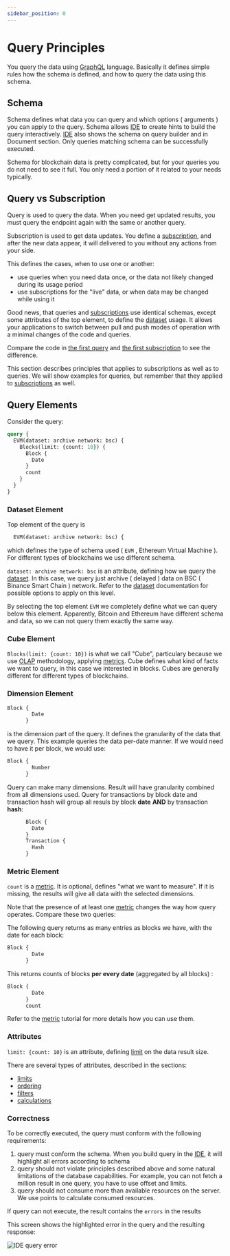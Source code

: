 ```yaml
---
sidebar_position: 0
---
```


# Query Principles

You query the data using [GraphQL](https://graphql.org/) language. Basically it
defines simple rules how the schema is defined, and how to query the data using this schema.

## Schema

Schema defines what data you can query and which options ( arguments ) you can apply to the query.
Schema allows [IDE](/docs/ide/login) to create hints to build the query interactively.
[IDE](/docs/ide/login) also shows the schema on query builder and in Document section.
Only queries matching schema can be successfully executed.

Schema for blockchain data is pretty complicated, but for your queries you do not need to
see it full. You only need a portion of it related to your needs typically.

## Query vs Subscription

Query is used to query the data. When you need get updated results, you must query the
endpoint again with the same or another query. 

Subscription is used to get data updates. You define a [subscription](subscription), 
and after the new data appear, it will delivered to you without any actions from your side.

This defines the cases, when to use one or another:

* use queries when you need data once, or the data not likely changed during its usage period
* use subscriptions for the "live" data, or when data may be changed while using it


Good news, that queries and [subscriptions](subscription) use identical schemas, except some attributes of the top
element, to define the [dataset](dataset/options.md) usage. It allows your applications to 
switch between pull and push modes of operation with a minimal changes of the code
and queries.

Compare the code in [the first query](/docs/start/first-query) and
[the first subscription](/docs/start/getting-updates) to see the difference.

This section describes principles that applies to subscriptions
as well as to queries. We will show examples for queries, but remember that they applied to
[subscriptions](subscription) as well.

## Query Elements

Consider the query:

```graphql
query {
  EVM(dataset: archive network: bsc) {
    Blocks(limit: {count: 10}) {
      Block {
        Date
      }
      count
    }
  }
}
```

### Dataset Element

Top element of the query is

```graphql
  EVM(dataset: archive network: bsc) {
```

which defines the type of schema used ( ```EVM``` , Ethereum Virtual Machine ). For different types of blockchains
we use different schema. 

```dataset: archive network: bsc``` is an attribute, defining how we query the [dataset](dataset/options.md).
In this case, we query just archive ( delayed ) data on BSC ( Binance Smart Chain ) network. 
Refer to the [dataset](dataset/options.md) documentation for possible options to apply on this level.

By selecting the top element ``` EVM ``` we completely define what we can query below this element.
Apparently, Bitcoin and Ethereum have different schema and data, so we can not query them exactly the same way.


### Cube Element

```Blocks(limit: {count: 10})``` is what we call "Cube", particulary because we
use  [OLAP](https://wikipedia.org/wiki/OLAP) methodology, applying
[metrics](metrics). Cube defines what kind of facts we want to query, in this case
we interested in blocks. Cubes are generally different for different types of blockchains.


### Dimension Element

```graphql
Block {
        Date
      }
```

is the dimension part of the query. It defines the granularity of the data that we query.
This example queries the data per-date manner. If we would need to have it per block,
we would use:

```graphql
Block {
        Number
      }
```

Query can make many dimensions. Result will have granularity combined from all dimensions used.
Query for transactions by block date and transaction hash will group all resuls by 
block **date** __AND__ by transaction **hash**:

```graphql
      Block {
        Date
      }
      Transaction {
        Hash
      }
```



### Metric Element

```count``` is a [metric](metrics). It is optional, defines "what we want to measure".
If it is missing, the results will give all data with the selected dimensions.

Note that the presence of at least one [metric](metrics) changes the way how query operates.
Compare these two queries:

The following query returns as many entries as blocks we have, with the date for each block:

```graphql
Block {
        Date
      }
```

This returns counts of blocks **per every date**  (aggregated by all blocks) :

```graphql
Block {
        Date
      }
      count
```

Refer to the [metric](metrics) tutorial for more details how you can use them.



### Attributes

```limit: {count: 10}``` is an attribute, defining [limit](limits) on the data result size.

There are several types of attributes, described in the sections:

* [limits](limits)
* [ordering](ordering)
* [filters](filters)
* [calculations](calculations)


### Correctness

To be correctly executed, the query must conform with the following requirements:

1. query must conform the schema. When you build query in the [IDE](/docs/ide/login), it will highlight all errors according to schema
2. query should not violate principles described above and some natural limitations of the database capabilities. For example, you can not fetch a million result in one query, you have to use offset and limits.
3. query should not consume more than available resources on the server. We use points to calculate consumed resources.

If query can not execute, the result contains the ```errors``` in the results

This screen shows the highlighted error in the query and the resulting response:

![IDE query error](/img/ide/query_error.png)